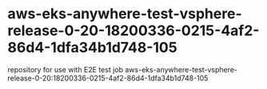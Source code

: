 # aws-eks-anywhere-test-vsphere-release-0-20-18200336-0215-4af2-86d4-1dfa34b1d748-105
repository for use with E2E test job aws-eks-anywhere-test-vsphere-release-0-20:18200336-0215-4af2-86d4-1dfa34b1d748-105
